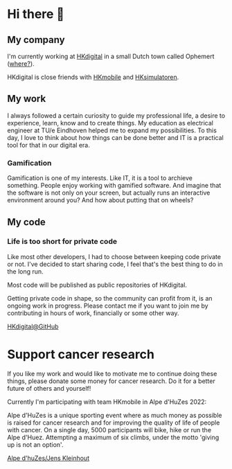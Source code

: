 # Hi there 👋

## My company

I'm currently working at [HKdigital](https://hkdigital.nl) in a small Dutch town called Ophemert ([where?](https://www.google.com/maps/place/HKdigital/@51.8461705,5.3736168,2397m/data=!3m1!1e3!4m5!3m4!1s0x47c6f70d46cc4da5:0xc8f4eff9ccc17a59!8m2!3d51.8467495!4d5.3790371)).

HKdigital is close friends with [HKmobile](https://hkmobile.nl) and [HKsimulatoren](https://hksimulatoren.nl).

## My work

I always followed a certain curiosity to guide my professional life, a desire to experience, learn, know and to create things.
My education as electrical engineer at TU/e Eindhoven helped me to expand my possibilities.
To this day, I love to think about how things can be done better and IT is a practical tool for that in our digital era.

### Gamification

Gamification is one of my interests. Like IT, it is a tool to archieve something. People enjoy working with gamified software.
And imagine that the software is not only on your screen, but actually runs an interactive environment around you? And how about putting that on wheels?

## My code

### Life is too short for private code

Like most other developers, I had to choose between keeping code private or not.
I've decided to start sharing code, I feel that's the best thing to do in the long run.

Most code will be published as public repositories of HKdigital. 

Getting private code in shape, so the community can profit from it, is an ongoing work in progress. Please contact me if you want to join me by contributing in hours of work, financially or some other way.

[HKdigital@GitHub](https://github.com/HKdigita)

# Support cancer research

If you like my work and would like to motivate me to continue doing these things, please donate some money for cancer research.
Do it for a better future of others and yourself!

Currently I'm participating with team HKmobile in Alpe d'HuZes 2022:

Alpe d'HuZes is a unique sporting event where as much money as possible is raised for cancer research and for improving the quality of life of people with cancer. On a single day, 5000 participants will bike, hike or run the Alpe d'Huez. Attempting a maximum of six climbs, under the motto 'giving up is not an option'.

[Alpe d'huZes/Jens Kleinhout](https://www.opgevenisgeenoptie.nl/fundraisers/JensKleinhout)
